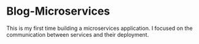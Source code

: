 # Blog-Microservices
 This is my first time building a microservices application. I focused on the communication between services and their deployment.
